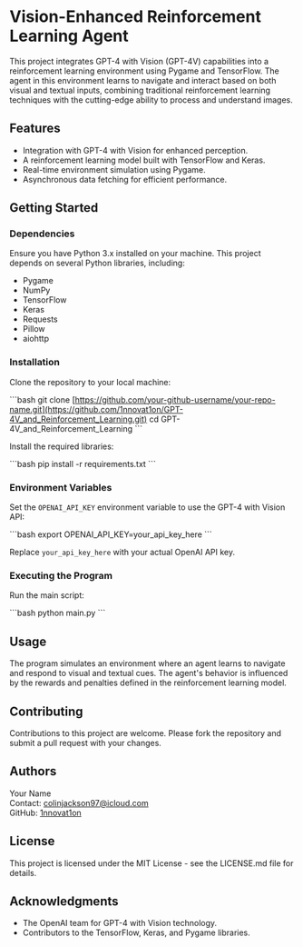 # Vision-Enhanced Reinforcement Learning Agent

This project integrates GPT-4 with Vision (GPT-4V) capabilities into a reinforcement learning environment using Pygame and TensorFlow. The agent in this environment learns to navigate and interact based on both visual and textual inputs, combining traditional reinforcement learning techniques with the cutting-edge ability to process and understand images.

## Features

- Integration with GPT-4 with Vision for enhanced perception.
- A reinforcement learning model built with TensorFlow and Keras.
- Real-time environment simulation using Pygame.
- Asynchronous data fetching for efficient performance.

## Getting Started

### Dependencies

Ensure you have Python 3.x installed on your machine. This project depends on several Python libraries, including:

- Pygame
- NumPy
- TensorFlow
- Keras
- Requests
- Pillow
- aiohttp

### Installation

Clone the repository to your local machine:

\```bash
git clone [https://github.com/your-github-username/your-repo-name.git](https://github.com/1nnovat1on/GPT-4V_and_Reinforcement_Learning.git)
cd GPT-4V_and_Reinforcement_Learning
\```

Install the required libraries:

\```bash
pip install -r requirements.txt
\```

### Environment Variables

Set the `OPENAI_API_KEY` environment variable to use the GPT-4 with Vision API:

\```bash
export OPENAI_API_KEY=your_api_key_here
\```

Replace `your_api_key_here` with your actual OpenAI API key.

### Executing the Program

Run the main script:

\```bash
python main.py
\```

## Usage

The program simulates an environment where an agent learns to navigate and respond to visual and textual cues. The agent's behavior is influenced by the rewards and penalties defined in the reinforcement learning model.

## Contributing

Contributions to this project are welcome. Please fork the repository and submit a pull request with your changes.

## Authors

Your Name  
Contact: [colinjackson97@icloud.com](mailto:colinjackson97@icloud.com)  
GitHub: [1nnovat1on](https://github.com/1nnovat1on)

## License

This project is licensed under the MIT License - see the LICENSE.md file for details.

## Acknowledgments

- The OpenAI team for GPT-4 with Vision technology.
- Contributors to the TensorFlow, Keras, and Pygame libraries.
